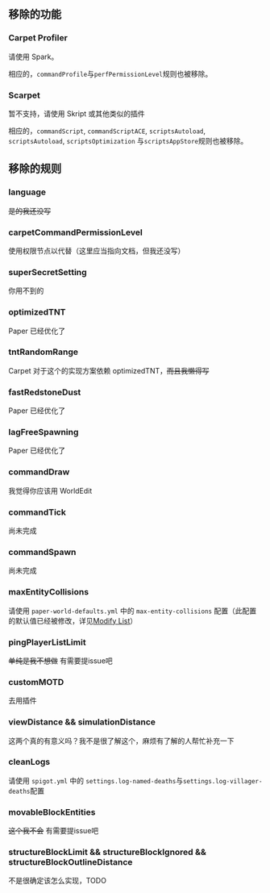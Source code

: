 ## 移除的功能

### Carpet Profiler

请使用 Spark。

相应的，`commandProfile`与`perfPermissionLevel`规则也被移除。

### Scarpet

暂不支持，请使用 Skript 或其他类似的插件

相应的，`commandScript`, `commandScriptACE`, `scriptsAutoload`, `scriptsAutoload`, `scriptsOptimization`
与`scriptsAppStore`规则也被移除。

## 移除的规则

### language

~~是的我还没写~~

### carpetCommandPermissionLevel

使用权限节点以代替（这里应当指向文档，但我还没写）

### superSecretSetting

你用不到的

### optimizedTNT

Paper 已经优化了

### tntRandomRange

Carpet 对于这个的实现方案依赖 optimizedTNT，~~而且我懒得写~~

### fastRedstoneDust

Paper 已经优化了

### lagFreeSpawning

Paper 已经优化了

### commandDraw

我觉得你应该用 WorldEdit

### commandTick

尚未完成

### commandSpawn

尚未完成

### maxEntityCollisions

请使用 `paper-world-defaults.yml` 中的 `max-entity-collisions`
配置（此配置的默认值已经被修改，详见[Modify List](DefaultModifiedConfigList.md)）

### pingPlayerListLimit

~~单纯是我不想做~~ 有需要提issue吧

### customMOTD

去用插件

### viewDistance && simulationDistance

这两个真的有意义吗？我不是很了解这个，麻烦有了解的人帮忙补充一下

### cleanLogs

请使用 `spigot.yml` 中的 `settings.log-named-deaths`与`settings.log-villager-deaths`配置

### movableBlockEntities

~~这个我不会~~ 有需要提issue吧

### structureBlockLimit && structureBlockIgnored && structureBlockOutlineDistance

不是很确定该怎么实现，TODO